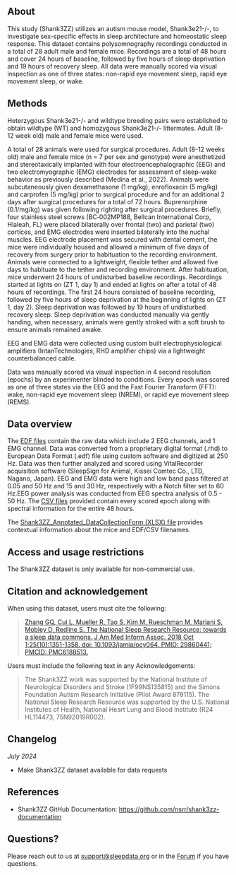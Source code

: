 ## About

This study (Shank3ZZ) utilizes an autism mouse model, Shank3e21-/-, to investigate sex-specific effects in sleep architecture and homeostatic sleep response. This dataset contains polysomnography recordings conducted in a total of 28 adult male and female mice. Recordings are a total of 48 hours and cover 24 hours of baseline, followed by five hours of sleep deprivation and 19 hours of recovery sleep. All data were manually scored via visual inspection as one of three states: non-rapid eye movement sleep, rapid eye movement sleep, or wake. 

## Methods

Heterzygous Shank3e21-/- and wildtype breeding pairs were established to obtain wildtype (WT) and homozygous Shank3e21-/- littermates. Adult (8-12 week old) male and female mice were used. 

A total of 28 animals were used for surgical procedures. Adult (8-12 weeks old) male and female mice (n = 7 per sex and genotype) were anesthetized and stereotaxically implanted with four electroencephalographic (EEG) and two electromyographic (EMG) electrodes for assessment of sleep-wake behavior as previously described (Medina et al., 2022). Animals were subcutaneously given dexamethasone (1 mg/kg), enrofloxacin (5 mg/kg) and carprofen (5 mg/kg) prior to surgical procedure and for an additional 2 days after surgical procedures for a total of 72 hours. Buprenorphine (0.1/mg/kg) was given following righting after surgical procedures. Briefly, four stainless steel screws (BC‐002MP188, Bellcan International Corp, Hialeah, FL) were placed bilaterally over frontal (two) and parietal (two) cortices, and EMG electrodes were inserted bilaterally into the nuchal muscles. EEG electrode placement was secured with dental cement, the mice were individually housed and allowed a minimum of five days of recovery from surgery prior to habituation to the recording environment. Animals were connected to a lightweight, flexible tether and allowed five days to habituate to the tether and recording environment. After habituation, mice underwent 24 hours of undisturbed baseline recordings. Recordings started at lights on (ZT 1, day 1) and ended at lights on after a total of 48 hours of recordings. The first 24 hours consisted of baseline recording, followed by five hours of sleep deprivation at the beginning of lights on (ZT 1,  day 2). Sleep deprivation was followed by 19 hours of undisturbed recovery sleep. Sleep deprivation was conducted manually via gently handing, when necessary, animals were gently stroked with a soft brush to ensure animals remained awake. 

EEG and EMG data were collected using custom built electrophysiological amplifiers (IntanTechnologies, RHD amplifier chips) via a lightweight counterbalanced cable. 

Data was manually scored via visual inspection in 4 second resolution (epochs) by an experimenter blinded to conditions. Every epoch was scored as one of three states via the EEG and the Fast Fourier Transform (FFT): wake, non-rapid eye movement sleep (NREM), or rapid eye movement sleep (REMS). 

## Data overview

The [EDF files](:files_path:/EDF_Files) contain the raw data which include 2 EEG channels, and 1 EMG channel.  Data was converted from a proprietary digital format (.rhd) to European Data Format (.edf) file using custom software and digitized at 250 Hz. Data was then further analyzed and scored using VitalRecorder acquisition software (SleepSign for Animal, Kissei Comtec Co., LTD, Nagano, Japan). EEG and EMG data were high and low band pass filtered at 0.05 and 50 Hz and 15 and 30 Hz, respectively with a Notch filter set to 60 Hz.EEG power analysis was conducted from EEG spectra analysis of 0.5 - 50 Hz. The [CSV files](:files_path:/CSV_Files) provided contain every scored epoch along with spectral information for the entire 48 hours. 

The [Shank3ZZ_Annotated_DataCollectionForm (XLSX) file](:files_path:/) provides contextual information about the mice and EDF/CSV filenames.

## Access and usage restrictions

The Shank3ZZ dataset is only available for non-commercial use.

## Citation and acknowledgement

When using this dataset, users must cite the following:

>[Zhang GQ, Cui L, Mueller R, Tao S, Kim M, Rueschman M, Mariani S, Mobley D, Redline S. The National Sleep Research Resource: towards a sleep data commons. J Am Med Inform Assoc. 2018 Oct 1;25(10):1351-1358. doi: 10.1093/jamia/ocy064. PMID: 29860441; PMCID: PMC6188513.](https://pubmed.ncbi.nlm.nih.gov/29860441/)

Users must include the following text in any Acknowledgements:

> The Shank3ZZ work was supported by the National Institute of Neurological Disorders and Stroke (1F99NS135815) and the Simons Foundation Autism Research Initiative (Pilot Award 878115). The National Sleep Research Resource was supported by the U.S. National Institutes of Health, National Heart Lung and Blood Institute (R24 HL114473, 75N92019R002).

## Changelog

*July 2024*

- Make Shank3ZZ dataset available for data requests

## References

- Shank3ZZ GitHub Documentation: https://github.com/nsrr/shank3zz-documentation

## Questions?

Please reach out to us at support@sleepdata.org or in the [Forum](https://sleepdata.org/forum) if you have questions.

